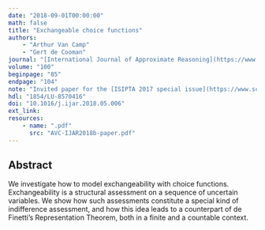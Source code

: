 ```yaml
---
date: "2018-09-01T00:00:00"
math: false
title: "Exchangeable choice functions"
authors:
    - "Arthur Van Camp"
    - "Gert de Cooman"
journal: "[International Journal of Approximate Reasoning](https://www.sciencedirect.com/journal/international-journal-of-approximate-reasoning)"
volume: "100"
beginpage: "85"
endpage: "104"
note: "Invited paper for the [ISIPTA 2017 special issue](https://www.sciencedirect.com/journal/international-journal-of-approximate-reasoning/special-issue/105SKX9CD05/)"
hdl: "1854/LU-8570416"
doi: "10.1016/j.ijar.2018.05.006"
ext_link:
resources:
    - name: ".pdf"
      src: "AVC-IJAR2018b-paper.pdf"
---
```


## Abstract
We investigate how to model exchangeability with choice functions.
Exchangeability is a structural assessment on a sequence of uncertain variables.
We show how such assessments constitute a special kind of indifference assessment, and how this idea leads to a counterpart of de Finetti’s Representation Theorem, both in a finite and a countable context.